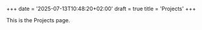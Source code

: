 +++
date = '2025-07-13T10:48:20+02:00'
draft = true
title = 'Projects'
+++

This is the Projects page.
